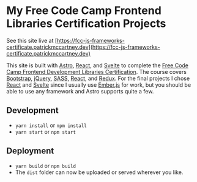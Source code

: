 # My Free Code Camp Frontend Libraries Certification Projects

See this site live at [https://fcc-js-frameworks-certificate.patrickmccartney.dev](https://fcc-js-frameworks-certificate.patrickmccartney.dev)

This site is built with [Astro](https://astro.build/), [React](https://reactjs.org/), and [Svelte](https://svelte.dev/) to complete the [Free Code Camp Frontend Development Libraries Certification](https://www.freecodecamp.org/learn/front-end-development-libraries/). The course covers [Bootstrap](https://getbootstrap.com/), [jQuery](https://jquery.com/), [SASS](https://sass-lang.com/), [React](https://reactjs.org/), and [Redux](https://redux.js.org/). For the final projects I chose [React](https://reactjs.org/) and [Svelte](https://svelte.dev/) since I usually use [Ember.js](https://emberjs.com/) for work, but you should be able to use any framework and Astro supports quite a few.

## Development

- `yarn install` or `npm install`
- `yarn start` or `npm start`

## Deployment

- `yarn build` or `npm build`
- The `dist` folder can now be uploaded or served wherever you like.
